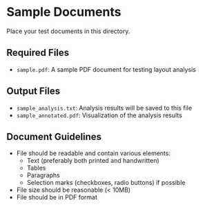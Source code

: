 # Sample Documents

Place your test documents in this directory.

## Required Files
- `sample.pdf`: A sample PDF document for testing layout analysis

## Output Files
- `sample_analysis.txt`: Analysis results will be saved to this file
- `sample_annotated.pdf`: Visualization of the analysis results

## Document Guidelines
- File should be readable and contain various elements:
  - Text (preferably both printed and handwritten)
  - Tables
  - Paragraphs
  - Selection marks (checkboxes, radio buttons) if possible
- File size should be reasonable (< 10MB)
- File should be in PDF format 